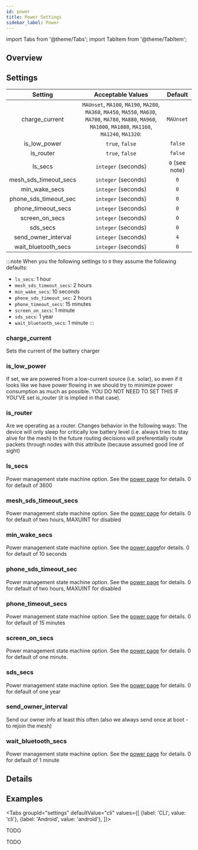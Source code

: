 ```yaml
---
id: power
title: Power Settings
sidebar_label: Power
---
```

import Tabs from '@theme/Tabs';
import TabItem from '@theme/TabItem';


## Overview



## Settings

| Setting | Acceptable Values | Default |
| :-----: | :---------------: | :-----: |
| charge_current | `MAUnset`, `MA100`, `MA190`, `MA280`, `MA360`, `MA450`, `MA550`, `MA630`, `MA700`, `MA780`, `MA880`, `MA960`, `MA1000`, `MA1080`, `MA1160`, `MA1240`, `MA1320`: | `MAUnset` |
| is_low_power | `true`, `false` | `false` | If set, we are powered from a low-current source (i.e. solar), so even if it looks like we have power flowing in we should try to minimize power consumption as much as possible. YOU DO NOT NEED TO SET THIS IF YOU'VE set is_router (it is implied in that case). |
| is_router | `true`, `false` | `false` |
| ls_secs | `integer` (seconds) | `0` (see note) |
| mesh_sds_timeout_secs | `integer` (seconds) | `0` |
| min_wake_secs | `integer` (seconds) | `0` |
| phone_sds_timeout_sec | `integer` (seconds) | `0` | Power management state machine option. See the [power page](other/power) for details. 0 for default of two hours, MAXUINT for disabled |
| phone_timeout_secs | `integer` (seconds) | `0` |
| screen_on_secs | `integer` (seconds) | `0` |
| sds_secs | `integer` (seconds) | `0` |
| send_owner_interval | `integer` (seconds) | `4` |
| wait_bluetooth_secs | `integer` (seconds) | `0` |

:::note
When you the following settings to `0` they assume the following defaults:
- `ls_secs`: 1 hour
- `mesh_sds_timeout_secs`: 2 hours
- `min_wake_secs`: 10 seconds
- `phone_sds_timeout_sec`: 2 hours
- `phone_timeout_secs`: 15 minutes
- `screen_on_secs`: 1 minute
- `sds_secs`: 1 year
- `wait_bluetooth_secs`: 1 minute
:::

### charge_current

Sets the current of the battery charger

### is_low_power

If set, we are powered from a low-current source (i.e. solar), so even if it looks like we have power flowing in we should try to minimize power consumption as much as possible. YOU DO NOT NEED TO SET THIS IF YOU'VE set is_router (it is implied in that case).

### is_router

Are we operating as a router. Changes behavior in the following ways: The device will only sleep for critically low battery level (i.e. always tries to stay alive for the mesh) In the future routing decisions will preferentially route packets through nodes with this attribute (because assumed good line of sight)

### ls_secs

Power management state machine option. See the [power page](../other/power) for details. 0 for default of 3600

### mesh_sds_timeout_secs

Power management state machine option. See the [power page](../other/power) for details. 0 for default of two hours, MAXUINT for disabled

### min_wake_secs

Power management state machine option. See the [power page](../other/power)for details. 0 for default of 10 seconds

### phone_sds_timeout_sec

Power management state machine option. See the [power page](../other/power) for details. 0 for default of two hours, MAXUINT for disabled

### phone_timeout_secs

Power management state machine option. See the [power page](../other/power) for details. 0 for default of 15 minutes

### screen_on_secs

Power management state machine option. See the [power page](../other/power) for details. 0 for default of one minute.

### sds_secs

Power management state machine option. See the [power page](../other/power) for details. 0 for default of one year

### send_owner_interval

Send our owner info at least this often (also we always send once at boot - to rejoin the mesh)

### wait_bluetooth_secs

Power management state machine option. See the [power page](../other/power) for details. 0 for default of 1 minute

## Details

## Examples

<Tabs
  groupId="settings"
  defaultValue="cli"
  values={[
    {label: 'CLI', value: 'cli'},
    {label: 'Android', value: 'android'},
  ]}>
  <TabItem value="cli">

  TODO

  </TabItem>
  <TabItem value="android">

  TODO

  </TabItem>
</Tabs>
